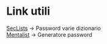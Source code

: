 # Link utili 

[SecLists](https://github.com/danielmiessler/SecLists) -> Password varie dizionario <br>
[Mentalist](https://github.com/sc0tfree/mentalist) -> Generatore password 